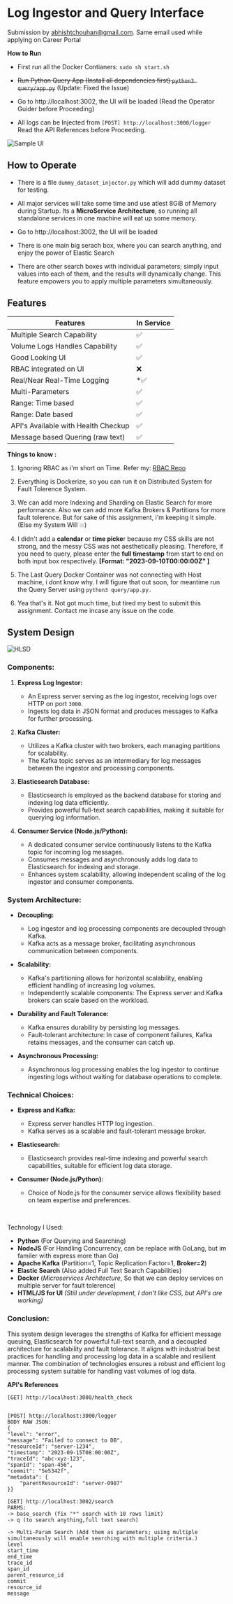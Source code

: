 # Log Ingestor and Query Interface

Submission by abhishtchouhan@gmail.com. Same email used while applying on Career Portal

**How to Run**

- First run all the Docker Contianers: `sudo sh start.sh`

- ~~Run Python Query App (Install all dependencies first)
`python3 query/app.py`~~ (Update: Fixed the Issue)

- Go to http://localhost:3002, the UI will be loaded (Read the Operator Guider before Proceeding)
- All logs can be Injected from  ` [POST] http://localhost:3000/logger `
 Read the API References before Proceeding.


![Sample UI](submission/i_2.png)

 
## **How to Operate**
- There is a file `dummy_dataset_injector.py` which will add dummy dataset for testing. 
 - All major services will take some time and use atlest 8GiB of Memory during Startup. Its a **MicroService Architecture**, so running all standalone services in one machine will eat up some memory.

 - Go to http://localhost:3002, the UI will be loaded
 - There is one main big serach box, where you can search anything, and enjoy the power of Elastic Search
 - There are other search boxes with individual parameters; simply input values into each of them, and the results will dynamically change. This feature empowers you to apply multiple parameters simultaneously.

## Features
|Features| In Service |
|-|--|
|  Multiple Search Capability  | ✅ |
| Volume Logs Handles Capability |✅ |
| Good Looking UI | ✅ |
| RBAC integrated on UI | ❌ | 
| Real/Near Real-Time Logging |  *✅ |
| Multi-Parameters | ✅ |
| Range: Time based | ✅ |
| Range: Date based | ✅ |
| API's Available with Health Checkup | ✅ |
| Message based Quering (raw text) | ✅ 

**Things to know :**

 1. Ignoring RBAC as i'm short on Time. Refer my: [RBAC Repo](https://github.com/imabhisht/edtech-management)

 2. Everything is Dockerize, so you can run it on Distributed System for Fault Tolerence System.

 3. We can add more Indexing and Sharding on Elastic Search for more performance. Also we can add more Kafka Brokers & Partitions for more fault tolerence. But for sake of this assignment, i'm keeping it simple. (Else my System Will 💥)


 3. I didn't add a **calendar** or **time picke**r because my CSS skills are not strong, and the messy CSS was not aesthetically pleasing. Therefore, if you need to query, please enter the **full timestamp** from start to end on both input box respectively. **[Format: "2023-09-10T00:00:00Z" ]**

 4. The Last Query Docker Container was not connecting with Host machine, i dont know why. I will figure that out soon, for meantime run the Query Server using `python3 query/app.py.`

 5. Yea that's it. Not got much time, but tired my best to submit this assignment. Contact me incase any issue on the code. 

 


## System Design
![HLSD](submission/i_1.png)

### Components:

1.  **Express Log Ingestor:**
    
    -   An Express server serving as the log ingestor, receiving logs over HTTP on port `3000`.
    -   Ingests log data in JSON format and produces messages to Kafka for further processing.
2.  **Kafka Cluster:**
    
    -   Utilizes a Kafka cluster with two brokers, each managing partitions for scalability.
    -   The Kafka topic serves as an intermediary for log messages between the ingestor and processing components.
3.  **Elasticsearch Database:**
    
    -   Elasticsearch is employed as the backend database for storing and indexing log data efficiently.
    -   Provides powerful full-text search capabilities, making it suitable for querying log information.
4.  **Consumer Service (Node.js/Python):**
    
    -   A dedicated consumer service continuously listens to the Kafka topic for incoming log messages.
    -   Consumes messages and asynchronously adds log data to Elasticsearch for indexing and storage.
    -   Enhances system scalability, allowing independent scaling of the log ingestor and consumer components.

### System Architecture:

-   **Decoupling:**
    
    -   Log ingestor and log processing components are decoupled through Kafka.
    -   Kafka acts as a message broker, facilitating asynchronous communication between components.
-   **Scalability:**
    
    -   Kafka's partitioning allows for horizontal scalability, enabling efficient handling of increasing log volumes.
    -   Independently scalable components: The Express server and Kafka brokers can scale based on the workload.
-   **Durability and Fault Tolerance:**
    
    -   Kafka ensures durability by persisting log messages.
    -   Fault-tolerant architecture: In case of component failures, Kafka retains messages, and the consumer can catch up.
-   **Asynchronous Processing:**
    
    -   Asynchronous log processing enables the log ingestor to continue ingesting logs without waiting for database operations to complete.

### Technical Choices:

-   **Express and Kafka:**
    
    -   Express server handles HTTP log ingestion.
    -   Kafka serves as a scalable and fault-tolerant message broker.
-   **Elasticsearch:**
    
    -   Elasticsearch provides real-time indexing and powerful search capabilities, suitable for efficient log data storage.
-   **Consumer  (Node.js/Python):**
    
    -   Choice of Node.js for the consumer service allows flexibility based on team expertise and preferences.

<br>

Technology I Used:

- **Python** (For Querying and Searching)
- **NodeJS** (For Handling Concurrency, can be replace with GoLang, but im familer with express more than Go)
 - **Apache Kafka** (Partition=1, Topic Replication Factor=1, **Broker=2**)
 - **Elastic Search** (Also added Full Text Search Capabilities)
 - **Docker** (*Microservices Architecture*, So that we can deploy services on multiple server for fault tolerence)
 - **HTML/JS for UI** *(Still under development, I don't like CSS, but API's are working)*

### Conclusion:

This system design leverages the strengths of Kafka for efficient message queuing, Elasticsearch for powerful full-text search, and a decoupled architecture for scalability and fault tolerance. It aligns with industrial best practices for handling and processing log data in a scalable and resilient manner. The combination of technologies ensures a robust and efficient log processing system suitable for handling vast volumes of log data.




**API's References**

    [GET] http://localhost:3000/health_check 


    [POST] http://localhost:3000/logger
    BODY RAW JSON: 
    {
	"level": "error",
	"message": "Failed to connect to DB",
    "resourceId": "server-1234",
	"timestamp": "2023-09-15T08:00:00Z",
	"traceId": "abc-xyz-123",
    "spanId": "span-456",
    "commit": "5e5342f",
    "metadata": {
        "parentResourceId": "server-0987"
    }}

    [GET] http://localhost:3002/search
    PARMS:
    -> base_search (fix "*" search with 10 rows limit)
    -> q (to search anything,full text search)
    
    -> Multi-Param Search (Add them as parameters; using multiple simultaneously will enable searching with multiple criteria.)
    level
    start_time
    end_time
    trace_id
    span_id
    parent_resource_id
    commit
    resource_id
    message
    

    

